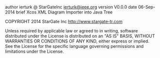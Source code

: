 author  ierturk @ StarGateInc <ierturk@ieee.org>
version V0.0.0
date    06-Sep-2014
brief   Xcos XML Diagram Importer into Java Tree

COPYRIGHT 2014 StarGate Inc <http://www.stargate-tr.com>

Unless required by applicable law or agreed to in writing, software
distributed under the License is distributed on an "AS IS" BASIS,
WITHOUT WARRANTIES OR CONDITIONS OF ANY KIND, either express or implied.
See the License for the specific language governing permissions and
limitations under the License.
